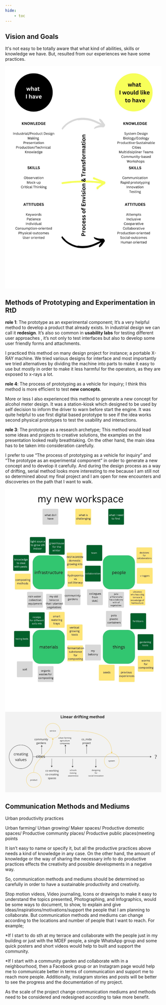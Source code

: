 ```yaml
---
hide:
    - toc
---
```

## **Vision and Goals**

It's not easy to be totally aware that what kind of abilities, skills or knowledge we have. But, resulted from our experiences we have some practices.

![](../images/vision_goals.jpg)

## **Methods of Prototyping and Experimentation in RtD**

**role 1**: The prototype as an experimental component;                                        It’s a very helpful method to develop a product that already exists. In industrial design we can call it **redesign**. It’s also so common in **usability labs** for testing different user approaches , it’s not only to test interfaces but also to develop some user friendly forms and attachments.

I practiced this method on many design project for instance;  a portable X-RAY machine. We tried various designs for interface and most importantly we tried alternatives by dividing the machine into parts to make it easy to use but mostly in order to make it less harmful for the operators, as they are exposed to x-rays a lot.

**role 4**: The process of prototyping as a vehicle for inquiry;
I think this method is more efficient to test **new concepts**.

More or less I also experienced this method to generate a new concept for alcohol meter design. It was a station-kiosk which designed to be used by self decision to inform the driver to warn before start the engine. It was quite helpful to use first digital based prototype to see if the idea works second physical prototypes to test the usability and interactions.

**role 3**: The prototype as a research archetype;
This method would lead some ideas and projects to creative solutions, the examples on the presentation looked really breathtaking. On the other hand, the main idea has to be taken into consideration carefully.

I prefer to use “The process of prototyping as a vehicle for inquiry” and “The prototype as an experimental component” in order to generate a new concept and to develop it carefully. And during the design process as a way of drifting, serial method looks more interesting to me because I am still not so determined about my final project and I am open for new encounters and discoveries on the path that I want to walk.

![](../images/myworkspace.jpg)
![](../images/driftingmethod.jpg)

## **Communication Methods and Mediums**

Urban productivity practices

Urban farming/ Urban growing/ Maker spaces/ Productive domestic spaces/ Productive community places/ Productive public places(meeting points

It isn’t easy to name or specify it, but all the productive practices above needs a kind of knowledge in any case. On the other hand, the amount of knowledge or the way of sharing the necessary info to do productive practices effects the creativity and possible developments in a negative way.

So, communication methods and mediums should be determined so carefully in order to have a sustainable productivity and creativity.

Stop motion videos,
Video journaling,
Icons or drawings to make it easy to understand the topics presented,
Photographing,
and Infographics, would be some ways to document, to show, to explain and give ideas/inspirations/motivations/support the people that I am planning to collaborate. But communication methods and mediums can change according to the locations and number of people that I want to reach. For example;

*If I start to do sth at my terrace and collaborate with the people just in my building or just with the MDEF people, a single WhatsApp group and some quick posters and short videos would help to built and support the community.

*If I start with a community garden and collaborate with in a neighbourhood, then a Facebook group or an Instagram page would help me to communicate better in terms of communication and support me to reach more people. Additionally, instagram stories and posts will be better to see the progress and the documentation of my project.

As the scale of the project change communication mediums and methods need to be considered and redesigned according to take more benefit.
